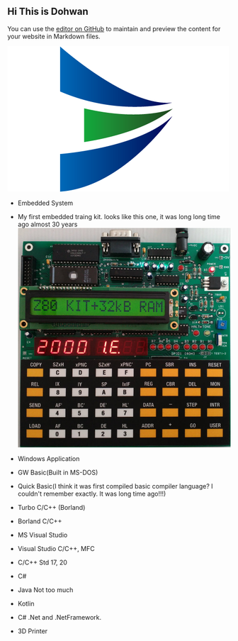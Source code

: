 ## Hi This is Dohwan

You can use the [editor on GitHub](https://github.com/onewaylight/engineering/edit/master/README.md) to maintain and preview the content for your website in Markdown files.

![Image](images/logo.png)


- Embedded System

- My first embedded traing kit. looks like this one, it was long long time ago almost 30 years
![Image](images/z80trkit.jpg)

- Windows Application 
- GW Basic(Built in MS-DOS)
- Quick Basic(I think it was first compiled basic compiler language? I couldn't remember exactly. It was long time ago!!!)
- Turbo C/C++ (Borland)
- Borland C/C++
- MS Visual Studio 
- Visual Studio C/C++, MFC 
- C/C++ Std 17, 20
- C# 

- Java Not too much
- Kotlin 
- C# .Net and .NetFramework.


- 3D Printer
